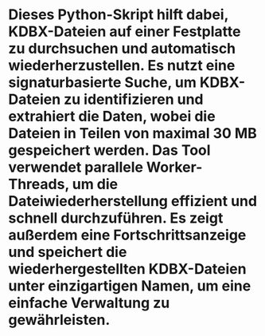 # Dieses Python-Skript hilft dabei, KDBX-Dateien auf einer Festplatte zu durchsuchen und automatisch wiederherzustellen. Es nutzt eine signaturbasierte Suche, um KDBX-Dateien zu identifizieren und extrahiert die Daten, wobei die Dateien in Teilen von maximal 30 MB gespeichert werden. Das Tool verwendet parallele Worker-Threads, um die Dateiwiederherstellung effizient und schnell durchzuführen. Es zeigt außerdem eine Fortschrittsanzeige und speichert die wiederhergestellten KDBX-Dateien unter einzigartigen Namen, um eine einfache Verwaltung zu gewährleisten.

